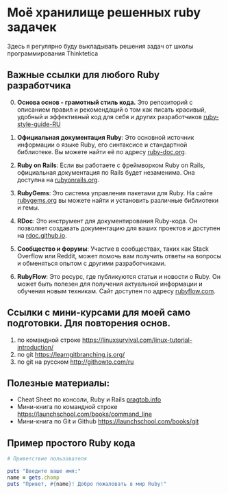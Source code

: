 # Моё хранилище решенных ruby задачек

Здесь я регулярно буду выкладывать решения задач от школы программирования Thinktetica

## Важные ссылки для любого Ruby разработчика

0. **Основа основ - грамотный стиль кода.** Это репозиторий с описанием правил и рекомендаций о том как писать красивый, удобный и эффективный код для себя и других разработчиков [ruby-style-guide-RU](https://github.com/arbox/ruby-style-guide/blob/master/README-ruRU.md)

1. **Официальная документация Ruby**: Это основной источник информации о языке Ruby, его синтаксисе и стандартной библиотеке. Вы можете найти её по адресу [ruby-doc.org](https://www.ruby-doc.org).

2. **Ruby on Rails**: Если вы работаете с фреймворком Ruby on Rails, официальная документация по Rails будет незаменима. Она доступна на [rubyonrails.org](https://rubyonrails.org).

3. **RubyGems**: Это система управления пакетами для Ruby. На сайте [rubygems.org](https://rubygems.org) вы можете найти и установить различные библиотеки и гемы.

4. **RDoc**: Это инструмент для документирования Ruby-кода. Он позволяет создавать документацию для ваших проектов и доступен на [rdoc.github.io](https://rdoc.github.io).

5. **Сообщество и форумы**: Участие в сообществах, таких как Stack Overflow или Reddit, может помочь вам получить ответы на вопросы и обменяться опытом с другими разработчиками.

6. **RubyFlow**: Это ресурс, где публикуются статьи и новости о Ruby. Он может быть полезен для получения актуальной информации и обучения новым техникам. Сайт доступен по адресу [rubyflow.com](http://rubyflow.com).

## Ссылки с мини-курсами для моей само подготовки. Для повторения основ.

1. по командной строке https://linuxsurvival.com/linux-tutorial-introduction/
2. по git https://learngitbranching.js.org/
3. по git на русском http://githowto.com/ru

## Полезные материалы:

- Cheat Sheet по консоли, Ruby и Rails [pragtob.info](http://www.pragtob.info/rails-beginner-cheatsheet/index.html)
- Мини-книга по командной строке https://launchschool.com/books/command_line
- Мини-книга по Git и Github https://launchschool.com/books/git




## Пример простого Ruby кода

```ruby
# Приветствие пользователя

puts "Введите ваше имя:"
name = gets.chomp
puts "Привет, #{name}! Добро пожаловать в мир Ruby!"
